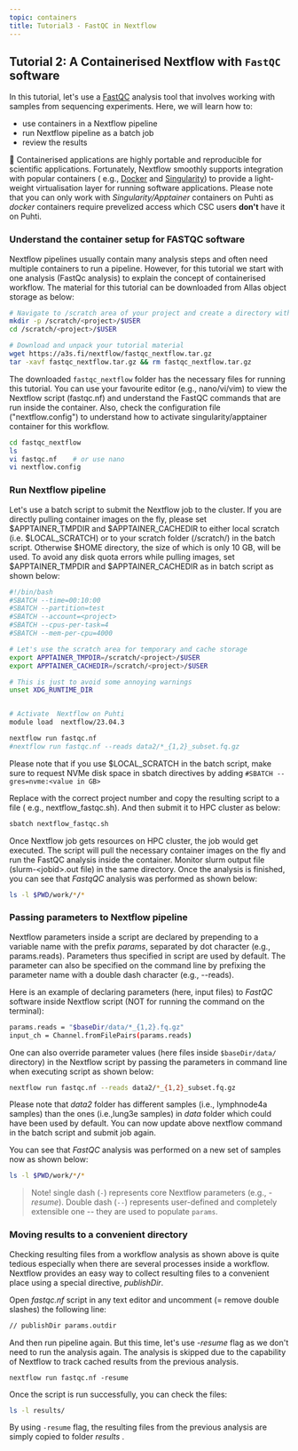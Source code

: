 ```yaml
---
topic: containers
title: Tutorial3 - FastQC in Nextflow
---
```


## Tutorial 2: A Containerised Nextflow with `FastQC` software
In this tutorial,  let's use a [FastQC](https://www.bioinformatics.babraham.ac.uk/projects/fastqc/) analysis tool that involves working with samples from sequencing experiments. Here, we will learn how to:
- use containers in a Nextflow pipeline
- run Nextflow pipeline as a batch job
- review the results
  
💬 Containerised applications are highly portable and reproducible for scientific applications. Fortunately, Nextflow smoothly supports integration with popular containers ( e.g., [Docker](https://www.nextflow.io/docs/latest/docker.html) and [Singularity](https://www.nextflow.io/docs/latest/singularity.html)) to provide a light-weight virtualisation layer for running software applications. Please note that you can only work with *Singularity/Apptainer* containers on Puhti as *docker* containers require prevelized access which CSC users **don't** have it on Puhti.

### Understand the container setup for FASTQC software
Nextflow pipelines usually contain many analysis steps and often need multiple containers to run a pipeline. However, for this tutorial we start with one analysis (FastQc analysis) to explain the concept of containerised workflow. The material for this tutorial can be downloaded from Allas object storage as below:

```bash
# Navigate to /scratch area of your project and create a directory with your user name if needed
mkdir -p /scratch/<project>/$USER 
cd /scratch/<project>/$USER

# Download and unpack your tutorial material
wget https://a3s.fi/nextflow/fastqc_nextflow.tar.gz
tar -xavf fastqc_nextflow.tar.gz && rm fastqc_nextflow.tar.gz
```

The downloaded `fastqc_nextflow` folder has the necessary files for running this tutorial. You can use your favourite editor (e.g., nano/vi/vim) to view the Nextflow script (fastqc.nf) and understand the FastQC commands that are run inside the container. Also, check the configuration file ("nextflow.config") to understand how to activate singularity/apptainer container for this workflow. 

```bash
cd fastqc_nextflow
ls
vi fastqc.nf    # or use nano 
vi nextflow.config 
```
### Run Nextflow pipeline

Let's use a batch script to submit the Nextflow job to the cluster. If you are directly pulling container images on the fly, please set $APPTAINER_TMPDIR and $APPTAINER_CACHEDIR to either local scratch (i.e. $LOCAL_SCRATCH) or to your scratch folder (/scratch/<project>) in the batch script. Otherwise $HOME directory, the size of which is only 10 GB, will be used.  To avoid any disk quota errors while pulling images, set $APPTAINER_TMPDIR and $APPTAINER_CACHEDIR as in batch script as shown below:

```bash
#!/bin/bash
#SBATCH --time=00:10:00
#SBATCH --partition=test
#SBATCH --account=<project>
#SBATCH --cpus-per-task=4
#SBATCH --mem-per-cpu=4000

# Let's use the scratch area for temporary and cache storage
export APPTAINER_TMPDIR=/scratch/<project>/$USER
export APPTAINER_CACHEDIR=/scratch/<project>/$USER

# This is just to avoid some annoying warnings
unset XDG_RUNTIME_DIR


# Activate  Nextflow on Puhti
module load  nextflow/23.04.3

nextflow run fastqc.nf
#nextflow run fastqc.nf --reads data2/*_{1,2}_subset.fq.gz
```
Please note that if you use $LOCAL_SCRATCH in the batch script, make sure to request NVMe disk space in sbatch directives by adding `#SBATCH --gres=nvme:<value in GB>`

Replace <project> with the correct project number and copy the resulting script to a file ( e.g., nextflow_fastqc.sh). And then submit it to HPC cluster as below:

```bash
sbatch nextflow_fastqc.sh 
```
Once Nextflow job gets resources on HPC cluster, the job would get executed. The script will pull the necessary container images on the fly and run the FastQC analysis inside the container.
Monitor slurm output file (slurm-\<jobid\>.out file) in the same directory. Once the analysis is finished, you can see that *FastqQC* analysis was performed as shown below:  

```bash
ls -l $PWD/work/*/*
```

### Passing parameters to Nextflow pipeline
Nextflow parameters inside a script are declared by prepending to a variable name with the prefix *params*, separated by dot character (e.g., params.reads). Parameters thus specified in script are used by default. The parameter can also be specified on the command line by prefixing the parameter name with a double dash character (e.g., --reads). 
 
Here is an example of declaring parameters (here, input files) to *FastQC* software inside Nextflow script (NOT for running the command on the terminal):

```bash
params.reads = "$baseDir/data/*_{1,2}.fq.gz"
input_ch = Channel.fromFilePairs(params.reads)
```
One can also override parameter values (here files inside `$baseDir/data/` directory) in the Nextflow script by passing the parameters in command line when executing script as shown below:

```bash
nextflow run fastqc.nf --reads data2/*_{1,2}_subset.fq.gz
```
Please note that *data2* folder has different samples (i.e., lymphnode4a samples) than the ones (i.e.,lung3e samples) in *data* folder which could have been used by default. You can now update above nextflow command in the batch script and submit job again.

You can see that *FastQC* analysis was performed on a new set of samples now as shown below:  

```bash
ls -l $PWD/work/*/*
```
> Note! single dash (`-`) represents core Nextflow parameters (e.g., *-resume*). Double dash (`--`) represents user-defined and completely extensible one -- they are used to populate `params`.

### Moving results to a convenient directory

Checking resulting files from a workflow analysis as shown above is quite tedious especially when there are several processes inside a workflow. Nextflow provides an easy way to collect resulting files to a convenient place using a special directive, *publishDir*.

Open *fastqc.nf* script in any text editor and uncomment (= remove double slashes) the following line:

```bash
// publishDir params.outdir 
```
And then run pipeline again. But this time, let's use *-resume* flag as we don't need to run  the analysis again. The analysis is skipped due to the capability of Nextflow to track cached results from the previous analysis.  

```nextflow
nextflow run fastqc.nf -resume
```
Once the script is run successfully, you can check the files:

```bash
ls -l results/
````
By using `-resume` flag, the resulting files from the previous analysis are simply copied to folder *results* .

